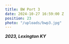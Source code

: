 ```yaml
---
title: BW Port 3
date: 2024-10-27 16:59:00 Z
position: 23
photo: "/uploads/bwp3.jpg"
---
```


***2023, Lexington KY***